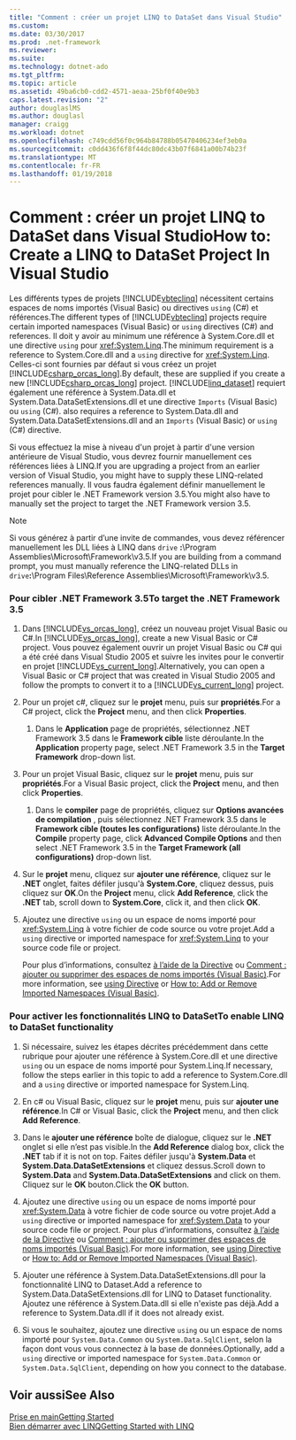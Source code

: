 ```yaml
---
title: "Comment : créer un projet LINQ to DataSet dans Visual Studio"
ms.custom: 
ms.date: 03/30/2017
ms.prod: .net-framework
ms.reviewer: 
ms.suite: 
ms.technology: dotnet-ado
ms.tgt_pltfrm: 
ms.topic: article
ms.assetid: 49ba6cb0-cdd2-4571-aeaa-25bf0f40e9b3
caps.latest.revision: "2"
author: douglaslMS
ms.author: douglasl
manager: craigg
ms.workload: dotnet
ms.openlocfilehash: c749cdd56f0c964b84788b05470406234ef3eb0a
ms.sourcegitcommit: c0dd436f6f8f44dc80dc43b07f6841a00b74b23f
ms.translationtype: MT
ms.contentlocale: fr-FR
ms.lasthandoff: 01/19/2018
---
```

# <a name="how-to-create-a-linq-to-dataset-project-in-visual-studio"></a><span data-ttu-id="bfc15-102">Comment : créer un projet LINQ to DataSet dans Visual Studio</span><span class="sxs-lookup"><span data-stu-id="bfc15-102">How to: Create a LINQ to DataSet Project In Visual Studio</span></span>
<span data-ttu-id="bfc15-103">Les différents types de projets [!INCLUDE[vbteclinq](../../../../includes/vbteclinq-md.md)] nécessitent certains espaces de noms importés (Visual Basic) ou directives `using` (C#) et références.</span><span class="sxs-lookup"><span data-stu-id="bfc15-103">The different types of [!INCLUDE[vbteclinq](../../../../includes/vbteclinq-md.md)] projects require certain imported namespaces (Visual Basic) or `using` directives (C#) and references.</span></span> <span data-ttu-id="bfc15-104">Il doit y avoir au minimum une référence à System.Core.dll et une directive `using` pour <xref:System.Linq>.</span><span class="sxs-lookup"><span data-stu-id="bfc15-104">The minimum requirement is a reference to System.Core.dll and a `using` directive for <xref:System.Linq>.</span></span> <span data-ttu-id="bfc15-105">Celles-ci sont fournies par défaut si vous créez un projet [!INCLUDE[csharp_orcas_long](../../../../includes/csharp-orcas-long-md.md)].</span><span class="sxs-lookup"><span data-stu-id="bfc15-105">By default, these are supplied if you create a new [!INCLUDE[csharp_orcas_long](../../../../includes/csharp-orcas-long-md.md)] project.</span></span> [!INCLUDE[linq_dataset](../../../../includes/linq-dataset-md.md)]<span data-ttu-id="bfc15-106"> requiert également une référence à System.Data.dll et System.Data.DataSetExtensions.dll et une directive `Imports` (Visual Basic) ou `using` (C#).</span><span class="sxs-lookup"><span data-stu-id="bfc15-106"> also requires a reference to System.Data.dll and System.Data.DataSetExtensions.dll and an `Imports` (Visual Basic) or `using` (C#) directive.</span></span>  
  
 <span data-ttu-id="bfc15-107">Si vous effectuez la mise à niveau d'un projet à partir d'une version antérieure de Visual Studio, vous devrez fournir manuellement ces références liées à LINQ.</span><span class="sxs-lookup"><span data-stu-id="bfc15-107">If you are upgrading a project from an earlier version of Visual Studio, you might have to supply these LINQ-related references manually.</span></span> <span data-ttu-id="bfc15-108">Il vous faudra également définir manuellement le projet pour cibler le .NET Framework version 3.5.</span><span class="sxs-lookup"><span data-stu-id="bfc15-108">You might also have to manually set the project to target the .NET Framework version 3.5.</span></span>  
  
> [!NOTE]
>  <span data-ttu-id="bfc15-109">Si vous générez à partir d’une invite de commandes, vous devez référencer manuellement les DLL liées à LINQ dans `drive` **:**\Program Assemblies\Microsoft\Framework\v3.5.</span><span class="sxs-lookup"><span data-stu-id="bfc15-109">If you are building from a command prompt, you must manually reference the LINQ-related DLLs in `drive`**:**\Program Files\Reference Assemblies\Microsoft\Framework\v3.5.</span></span>  
  
### <a name="to-target-the-net-framework-35"></a><span data-ttu-id="bfc15-110">Pour cibler .NET Framework 3.5</span><span class="sxs-lookup"><span data-stu-id="bfc15-110">To target the .NET Framework 3.5</span></span>  
  
1.  <span data-ttu-id="bfc15-111">Dans [!INCLUDE[vs_orcas_long](../../../../includes/vs-orcas-long-md.md)], créez un nouveau projet Visual Basic ou C#.</span><span class="sxs-lookup"><span data-stu-id="bfc15-111">In [!INCLUDE[vs_orcas_long](../../../../includes/vs-orcas-long-md.md)], create a new Visual Basic or C# project.</span></span> <span data-ttu-id="bfc15-112">Vous pouvez également ouvrir un projet Visual Basic ou C# qui a été créé dans Visual Studio 2005 et suivre les invites pour le convertir en projet [!INCLUDE[vs_current_long](../../../../includes/vs-current-long-md.md)].</span><span class="sxs-lookup"><span data-stu-id="bfc15-112">Alternatively, you can open a Visual Basic or C# project that was created in Visual Studio 2005 and follow the prompts to convert it to a [!INCLUDE[vs_current_long](../../../../includes/vs-current-long-md.md)] project.</span></span>  
  
2.  <span data-ttu-id="bfc15-113">Pour un projet c#, cliquez sur le **projet** menu, puis sur **propriétés**.</span><span class="sxs-lookup"><span data-stu-id="bfc15-113">For a C# project, click the **Project** menu, and then click **Properties**.</span></span>  
  
    1.  <span data-ttu-id="bfc15-114">Dans le **Application** page de propriétés, sélectionnez .NET Framework 3.5 dans le **Framework cible** liste déroulante.</span><span class="sxs-lookup"><span data-stu-id="bfc15-114">In the **Application** property page, select .NET Framework 3.5 in the **Target Framework** drop-down list.</span></span>  
  
3.  <span data-ttu-id="bfc15-115">Pour un projet Visual Basic, cliquez sur le **projet** menu, puis sur **propriétés**.</span><span class="sxs-lookup"><span data-stu-id="bfc15-115">For a Visual Basic project, click the **Project** menu, and then click **Properties**.</span></span>  
  
    1.  <span data-ttu-id="bfc15-116">Dans le **compiler** page de propriétés, cliquez sur **Options avancées de compilation** , puis sélectionnez .NET Framework 3.5 dans le **Framework cible (toutes les configurations)** liste déroulante.</span><span class="sxs-lookup"><span data-stu-id="bfc15-116">In the **Compile** property page, click **Advanced Compile Options** and then select .NET Framework 3.5 in the **Target Framework (all configurations)** drop-down list.</span></span>  
  
4.  <span data-ttu-id="bfc15-117">Sur le **projet** menu, cliquez sur **ajouter une référence**, cliquez sur le **.NET** onglet, faites défiler jusqu'à **System.Core**, cliquez dessus, puis cliquez sur  **OK**.</span><span class="sxs-lookup"><span data-stu-id="bfc15-117">On the **Project** menu, click **Add Reference**, click the **.NET** tab, scroll down to **System.Core**, click it, and then click **OK**.</span></span>  
  
5.  <span data-ttu-id="bfc15-118">Ajoutez une directive `using` ou un espace de noms importé pour <xref:System.Linq> à votre fichier de code source ou votre projet.</span><span class="sxs-lookup"><span data-stu-id="bfc15-118">Add a `using` directive or imported namespace for <xref:System.Linq> to your source code file or project.</span></span>  
  
     <span data-ttu-id="bfc15-119">Pour plus d’informations, consultez [à l’aide de la Directive](~/docs/csharp/language-reference/keywords/using-directive.md) ou [Comment : ajouter ou supprimer des espaces de noms importés (Visual Basic)](/visualstudio/ide/how-to-add-or-remove-imported-namespaces-visual-basic).</span><span class="sxs-lookup"><span data-stu-id="bfc15-119">For more information, see [using Directive](~/docs/csharp/language-reference/keywords/using-directive.md) or [How to: Add or Remove Imported Namespaces (Visual Basic)](/visualstudio/ide/how-to-add-or-remove-imported-namespaces-visual-basic).</span></span>  
  
### <a name="to-enable-linq-to-dataset-functionality"></a><span data-ttu-id="bfc15-120">Pour activer les fonctionnalités LINQ to DataSet</span><span class="sxs-lookup"><span data-stu-id="bfc15-120">To enable LINQ to DataSet functionality</span></span>  
  
1.  <span data-ttu-id="bfc15-121">Si nécessaire, suivez les étapes décrites précédemment dans cette rubrique pour ajouter une référence à System.Core.dll et une directive `using` ou un espace de noms importé pour System.Linq.</span><span class="sxs-lookup"><span data-stu-id="bfc15-121">If necessary, follow the steps earlier in this topic to add a reference to System.Core.dll and a `using` directive or imported namespace for System.Linq.</span></span>  
  
2.  <span data-ttu-id="bfc15-122">En c# ou Visual Basic, cliquez sur le **projet** menu, puis sur **ajouter une référence**.</span><span class="sxs-lookup"><span data-stu-id="bfc15-122">In C# or Visual Basic, click the **Project** menu, and then click **Add Reference**.</span></span>  
  
3.  <span data-ttu-id="bfc15-123">Dans le **ajouter une référence** boîte de dialogue, cliquez sur le **.NET** onglet si elle n’est pas visible.</span><span class="sxs-lookup"><span data-stu-id="bfc15-123">In the **Add Reference** dialog box, click the **.NET** tab if it is not on top.</span></span> <span data-ttu-id="bfc15-124">Faites défiler jusqu'à **System.Data** et **System.Data.DataSetExtensions** et cliquez dessus.</span><span class="sxs-lookup"><span data-stu-id="bfc15-124">Scroll down to **System.Data** and **System.Data.DataSetExtensions** and click on them.</span></span> <span data-ttu-id="bfc15-125">Cliquez sur le **OK** bouton.</span><span class="sxs-lookup"><span data-stu-id="bfc15-125">Click the **OK** button.</span></span>  
  
4.  <span data-ttu-id="bfc15-126">Ajoutez une directive `using` ou un espace de noms importé pour <xref:System.Data> à votre fichier de code source ou votre projet.</span><span class="sxs-lookup"><span data-stu-id="bfc15-126">Add a `using` directive or imported namespace for <xref:System.Data> to your source code file or project.</span></span> <span data-ttu-id="bfc15-127">Pour plus d’informations, consultez [à l’aide de la Directive](~/docs/csharp/language-reference/keywords/using-directive.md) ou [Comment : ajouter ou supprimer des espaces de noms importés (Visual Basic)](/visualstudio/ide/how-to-add-or-remove-imported-namespaces-visual-basic).</span><span class="sxs-lookup"><span data-stu-id="bfc15-127">For more information, see [using Directive](~/docs/csharp/language-reference/keywords/using-directive.md) or [How to: Add or Remove Imported Namespaces (Visual Basic)](/visualstudio/ide/how-to-add-or-remove-imported-namespaces-visual-basic).</span></span>  
  
5.  <span data-ttu-id="bfc15-128">Ajouter une référence à System.Data.DataSetExtensions.dll pour la fonctionnalité LINQ to Dataset.</span><span class="sxs-lookup"><span data-stu-id="bfc15-128">Add a reference to System.Data.DataSetExtensions.dll for LINQ to Dataset functionality.</span></span> <span data-ttu-id="bfc15-129">Ajoutez une référence à System.Data.dll si elle n'existe pas déjà.</span><span class="sxs-lookup"><span data-stu-id="bfc15-129">Add a reference to System.Data.dll if it does not already exist.</span></span>  
  
6.  <span data-ttu-id="bfc15-130">Si vous le souhaitez, ajoutez une directive `using` ou un espace de noms importé pour `System.Data.Common` ou `System.Data.SqlClient`, selon la façon dont vous vous connectez à la base de données.</span><span class="sxs-lookup"><span data-stu-id="bfc15-130">Optionally, add a `using` directive or imported namespace for `System.Data.Common` or `System.Data.SqlClient`, depending on how you connect to the database.</span></span>  
  
## <a name="see-also"></a><span data-ttu-id="bfc15-131">Voir aussi</span><span class="sxs-lookup"><span data-stu-id="bfc15-131">See Also</span></span>  
 [<span data-ttu-id="bfc15-132">Prise en main</span><span class="sxs-lookup"><span data-stu-id="bfc15-132">Getting Started</span></span>](../../../../docs/framework/data/adonet/getting-started-linq-to-dataset.md)  
 [<span data-ttu-id="bfc15-133">Bien démarrer avec LINQ</span><span class="sxs-lookup"><span data-stu-id="bfc15-133">Getting Started with LINQ</span></span>](http://msdn.microsoft.com/library/6cc9af04-950a-4cc3-83d4-2aeb4abe4de9)
